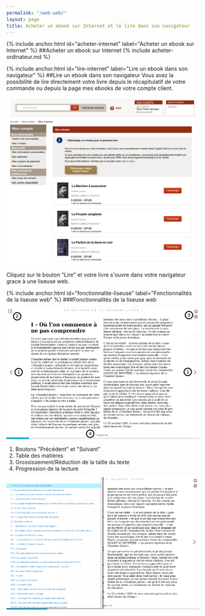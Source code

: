 ```yaml
---
permalink: "/web-web/"
layout: page
title: Acheter un ebook sur Internet et le lire dans son navigateur
---
```


{% include anchor.html id="acheter-internet" label="Acheter un ebook sur Internet" %}
##Acheter un ebook sur Internet
{% include acheter-ordinateur.md %}

{% include anchor.html id="lire-internet" label="Lire un ebook dans son navigateur" %}
##Lire un ebook dans son navigateur
Vous avez la possibilité de lire directement votre livre depuis le récapitulatif de votre commande ou depuis la page mes ebooks de votre compte client.

![](/images/telecharger-ordinateur-2.png)

Cliquez sur le bouton "Lire" et votre livre s'ouvre dans votre navigateur grace à une liseuse web.

{% include anchor.html id="fonctionnalite-liseuse" label="Fonctionnalités de la liseuse web" %}
###Fonctionnalités de la liseuse web

![](/images/lire-web-1.png)

1. Boutons "Précédent" et "Suivant"
2. Table des matières
3. Grossissement/Réduction de la taille du texte
4. Progression de la lecture

![](/images/lire-web-2.png)